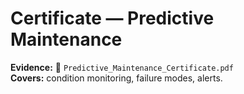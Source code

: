 # Certificate — Predictive Maintenance
**Evidence:** 📄 `Predictive_Maintenance_Certificate.pdf`  
**Covers:** condition monitoring, failure modes, alerts.
